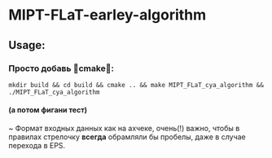 # MIPT-FLaT-earley-algorithm


## Usage:

### Просто добавь 🦝cmake🦝:
```
mkdir build && cd build && cmake .. && make MIPT_FLaT_cya_algorithm && ./MIPT_FLaT_cya_algorithm
```
#### (а потом фигани тест)

~ Формат входных данных как на ахчеке, очень(!) важно, чтобы в правилах стрелочку <b>всегда</b> обрамляли бы пробелы, даже в случае перехода в EPS.
